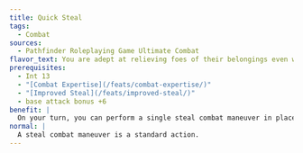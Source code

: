 ```yaml
---
title: Quick Steal
tags:
  - Combat
sources:
  - Pathfinder Roleplaying Game Ultimate Combat
flavor_text: You are adept at relieving foes of their belongings even while you strike.
prerequisites:
  - Int 13
  - "[Combat Expertise](/feats/combat-expertise/)"
  - "[Improved Steal](/feats/improved-steal/)"
  - base attack bonus +6
benefit: |
  On your turn, you can perform a single steal combat maneuver in place of one of your melee attacks. You must choose the melee attack with the highest base attack bonus to make the steal.
normal: |
  A steal combat maneuver is a standard action.
---
```


